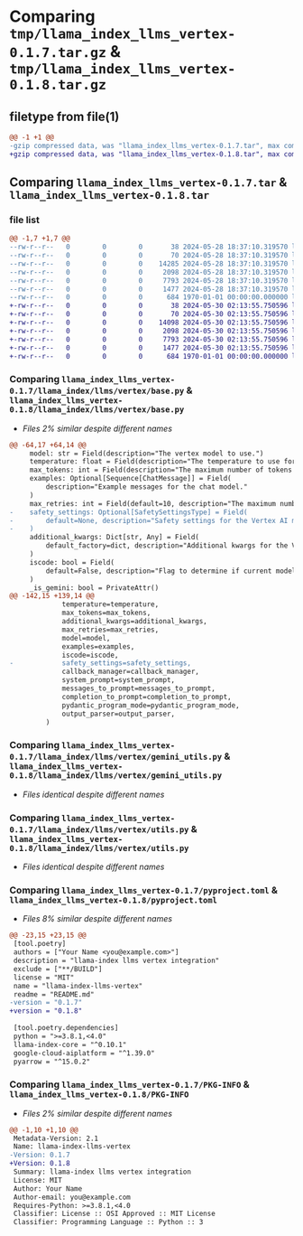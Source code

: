 # Comparing `tmp/llama_index_llms_vertex-0.1.7.tar.gz` & `tmp/llama_index_llms_vertex-0.1.8.tar.gz`

## filetype from file(1)

```diff
@@ -1 +1 @@
-gzip compressed data, was "llama_index_llms_vertex-0.1.7.tar", max compression
+gzip compressed data, was "llama_index_llms_vertex-0.1.8.tar", max compression
```

## Comparing `llama_index_llms_vertex-0.1.7.tar` & `llama_index_llms_vertex-0.1.8.tar`

### file list

```diff
@@ -1,7 +1,7 @@
--rw-r--r--   0        0        0       38 2024-05-28 18:37:10.319570 llama_index_llms_vertex-0.1.7/README.md
--rw-r--r--   0        0        0       70 2024-05-28 18:37:10.319570 llama_index_llms_vertex-0.1.7/llama_index/llms/vertex/__init__.py
--rw-r--r--   0        0        0    14285 2024-05-28 18:37:10.319570 llama_index_llms_vertex-0.1.7/llama_index/llms/vertex/base.py
--rw-r--r--   0        0        0     2098 2024-05-28 18:37:10.319570 llama_index_llms_vertex-0.1.7/llama_index/llms/vertex/gemini_utils.py
--rw-r--r--   0        0        0     7793 2024-05-28 18:37:10.319570 llama_index_llms_vertex-0.1.7/llama_index/llms/vertex/utils.py
--rw-r--r--   0        0        0     1477 2024-05-28 18:37:10.319570 llama_index_llms_vertex-0.1.7/pyproject.toml
--rw-r--r--   0        0        0      684 1970-01-01 00:00:00.000000 llama_index_llms_vertex-0.1.7/PKG-INFO
+-rw-r--r--   0        0        0       38 2024-05-30 02:13:55.750596 llama_index_llms_vertex-0.1.8/README.md
+-rw-r--r--   0        0        0       70 2024-05-30 02:13:55.750596 llama_index_llms_vertex-0.1.8/llama_index/llms/vertex/__init__.py
+-rw-r--r--   0        0        0    14098 2024-05-30 02:13:55.750596 llama_index_llms_vertex-0.1.8/llama_index/llms/vertex/base.py
+-rw-r--r--   0        0        0     2098 2024-05-30 02:13:55.750596 llama_index_llms_vertex-0.1.8/llama_index/llms/vertex/gemini_utils.py
+-rw-r--r--   0        0        0     7793 2024-05-30 02:13:55.750596 llama_index_llms_vertex-0.1.8/llama_index/llms/vertex/utils.py
+-rw-r--r--   0        0        0     1477 2024-05-30 02:13:55.750596 llama_index_llms_vertex-0.1.8/pyproject.toml
+-rw-r--r--   0        0        0      684 1970-01-01 00:00:00.000000 llama_index_llms_vertex-0.1.8/PKG-INFO
```

### Comparing `llama_index_llms_vertex-0.1.7/llama_index/llms/vertex/base.py` & `llama_index_llms_vertex-0.1.8/llama_index/llms/vertex/base.py`

 * *Files 2% similar despite different names*

```diff
@@ -64,17 +64,14 @@
     model: str = Field(description="The vertex model to use.")
     temperature: float = Field(description="The temperature to use for sampling.")
     max_tokens: int = Field(description="The maximum number of tokens to generate.")
     examples: Optional[Sequence[ChatMessage]] = Field(
         description="Example messages for the chat model."
     )
     max_retries: int = Field(default=10, description="The maximum number of retries.")
-    safety_settings: Optional[SafetySettingsType] = Field(
-        default=None, description="Safety settings for the Vertex AI model."
-    )
     additional_kwargs: Dict[str, Any] = Field(
         default_factory=dict, description="Additional kwargs for the Vertex."
     )
     iscode: bool = Field(
         default=False, description="Flag to determine if current model is a Code Model"
     )
     _is_gemini: bool = PrivateAttr()
@@ -142,15 +139,14 @@
             temperature=temperature,
             max_tokens=max_tokens,
             additional_kwargs=additional_kwargs,
             max_retries=max_retries,
             model=model,
             examples=examples,
             iscode=iscode,
-            safety_settings=safety_settings,
             callback_manager=callback_manager,
             system_prompt=system_prompt,
             messages_to_prompt=messages_to_prompt,
             completion_to_prompt=completion_to_prompt,
             pydantic_program_mode=pydantic_program_mode,
             output_parser=output_parser,
         )
```

### Comparing `llama_index_llms_vertex-0.1.7/llama_index/llms/vertex/gemini_utils.py` & `llama_index_llms_vertex-0.1.8/llama_index/llms/vertex/gemini_utils.py`

 * *Files identical despite different names*

### Comparing `llama_index_llms_vertex-0.1.7/llama_index/llms/vertex/utils.py` & `llama_index_llms_vertex-0.1.8/llama_index/llms/vertex/utils.py`

 * *Files identical despite different names*

### Comparing `llama_index_llms_vertex-0.1.7/pyproject.toml` & `llama_index_llms_vertex-0.1.8/pyproject.toml`

 * *Files 8% similar despite different names*

```diff
@@ -23,15 +23,15 @@
 [tool.poetry]
 authors = ["Your Name <you@example.com>"]
 description = "llama-index llms vertex integration"
 exclude = ["**/BUILD"]
 license = "MIT"
 name = "llama-index-llms-vertex"
 readme = "README.md"
-version = "0.1.7"
+version = "0.1.8"
 
 [tool.poetry.dependencies]
 python = ">=3.8.1,<4.0"
 llama-index-core = "^0.10.1"
 google-cloud-aiplatform = "^1.39.0"
 pyarrow = "^15.0.2"
```

### Comparing `llama_index_llms_vertex-0.1.7/PKG-INFO` & `llama_index_llms_vertex-0.1.8/PKG-INFO`

 * *Files 2% similar despite different names*

```diff
@@ -1,10 +1,10 @@
 Metadata-Version: 2.1
 Name: llama-index-llms-vertex
-Version: 0.1.7
+Version: 0.1.8
 Summary: llama-index llms vertex integration
 License: MIT
 Author: Your Name
 Author-email: you@example.com
 Requires-Python: >=3.8.1,<4.0
 Classifier: License :: OSI Approved :: MIT License
 Classifier: Programming Language :: Python :: 3
```

